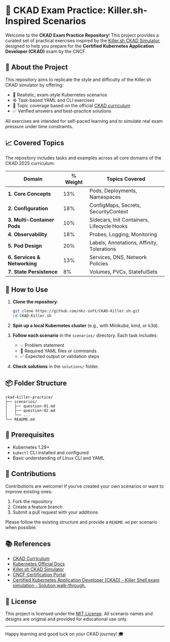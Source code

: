 # 🚀 CKAD Exam Practice: Killer.sh-Inspired Scenarios

Welcome to the **CKAD Exam Practice Repository**! This project provides a curated set of practical exercises inspired by the [Killer.sh CKAD Simulator](https://killer.sh/ckad/), designed to help you prepare for the **Certified Kubernetes Application Developer (CKAD)** exam by the CNCF.

## 📘 About the Project

This repository aims to replicate the style and difficulty of the Killer.sh CKAD simulator by offering:

* 📂 Realistic, exam-style Kubernetes scenarios
* ⚙️ Task-based YAML and CLI exercises
* 🧠 Topic coverage based on the official [CKAD curriculum](https://github.com/cncf/curriculum)
* ✅ Verified answers and best-practice solutions

All exercises are intended for self-paced learning and to simulate real exam pressure under time constraints.

## 📈 Covered Topics

The repository includes tasks and examples across all core domains of the CKAD 2025 curriculum:

| Domain                       | % Weight | Topics Covered                             |
| ---------------------------- | -------- | ------------------------------------------ |
| **1. Core Concepts**         | 13%      | Pods, Deployments, Namespaces              |
| **2. Configuration**         | 18%      | ConfigMaps, Secrets, SecurityContext       |
| **3. Multi-Container Pods**  | 10%      | Sidecars, Init Containers, Lifecycle Hooks |
| **4. Observability**         | 18%      | Probes, Logging, Monitoring                |
| **5. Pod Design**            | 20%      | Labels, Annotations, Affinity, Tolerations |
| **6. Services & Networking** | 13%      | Services, DNS, Network Policies            |
| **7. State Persistence**     | 8%       | Volumes, PVCs, StatefulSets                |

## 🏁 How to Use

1. **Clone the repository**:

   ```bash
   git clone https://github.com/nkz-soft/CKAD-Killer.sh.git
   cd CKAD-Killer.sh
   ```

2. **Spin up a local Kubernetes cluster** (e.g., with Minikube, kind, or k3d).

3. **Follow each scenario** in the `scenarios/` directory. Each task includes:

   * 💡 Problem statement
   * 📁 Required YAML files or commands
   * ✅ Expected output or validation steps

4. **Check solutions** in the `solutions/` folder.

## 📦 Folder Structure

```
ckad-killer-practice/
├── scenarios/
│   ├── question-01.md
│   ├── question-02.md
│   └── ...
└── README.md
```

## 🚰 Prerequisites

* Kubernetes 1.29+
* `kubectl` CLI installed and configured
* Basic understanding of Linux CLI and YAML

## 🤝 Contributions

Contributions are welcome! If you’ve created your own scenarios or want to improve existing ones:

1. Fork the repository
2. Create a feature branch
3. Submit a pull request with your additions

Please follow the existing structure and provide a `README.md` per scenario when possible.

## 📚 References

* [CKAD Curriculum](https://github.com/cncf/curriculum)
* [Kubernetes Official Docs](https://kubernetes.io/docs/)
* [Killer.sh CKAD Simulator](https://killer.sh/ckad/)
* [CNCF Certification Portal](https://training.linuxfoundation.org/certification/)
* [Certified Kubernetes Application Developer (CKAD) - Killer Shell exam simulation - Solution walk-through.
](https://www.youtube.com/playlist?list=PLpbwBK0ptssyIgAoHR-611wt3O9wobS8T)

## 🧪 License

This project is licensed under the [MIT License](LICENSE). All scenario names and designs are original and provided for educational use only.

---

Happy learning and good luck on your CKAD journey! 🎓
